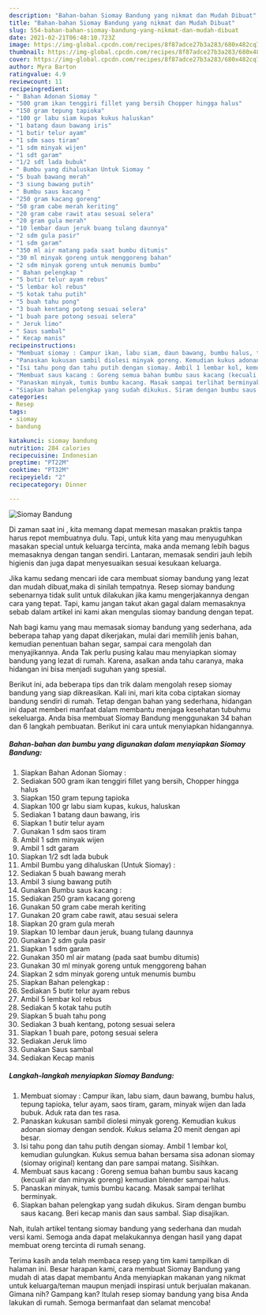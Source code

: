 ```yaml
---
description: "Bahan-bahan Siomay Bandung yang nikmat dan Mudah Dibuat"
title: "Bahan-bahan Siomay Bandung yang nikmat dan Mudah Dibuat"
slug: 554-bahan-bahan-siomay-bandung-yang-nikmat-dan-mudah-dibuat
date: 2021-02-21T06:48:10.723Z
image: https://img-global.cpcdn.com/recipes/8f87adce27b3a283/680x482cq70/siomay-bandung-foto-resep-utama.jpg
thumbnail: https://img-global.cpcdn.com/recipes/8f87adce27b3a283/680x482cq70/siomay-bandung-foto-resep-utama.jpg
cover: https://img-global.cpcdn.com/recipes/8f87adce27b3a283/680x482cq70/siomay-bandung-foto-resep-utama.jpg
author: Myra Barton
ratingvalue: 4.9
reviewcount: 11
recipeingredient:
- " Bahan Adonan Siomay "
- "500 gram ikan tenggiri fillet yang bersih Chopper hingga halus"
- "150 gram tepung tapioka"
- "100 gr labu siam kupas kukus haluskan"
- "1 batang daun bawang iris"
- "1 butir telur ayam"
- "1 sdm saos tiram"
- "1 sdm minyak wijen"
- "1 sdt garam"
- "1/2 sdt lada bubuk"
- " Bumbu yang dihaluskan Untuk Siomay "
- "5 buah bawang merah"
- "3 siung bawang putih"
- " Bumbu saus kacang "
- "250 gram kacang goreng"
- "50 gram cabe merah keriting"
- "20 gram cabe rawit atau sesuai selera"
- "20 gram gula merah"
- "10 lembar daun jeruk buang tulang daunnya"
- "2 sdm gula pasir"
- "1 sdm garam"
- "350 ml air matang pada saat bumbu ditumis"
- "30 ml minyak goreng untuk menggoreng bahan"
- "2 sdm minyak goreng untuk menumis bumbu"
- " Bahan pelengkap "
- "5 butir telur ayam rebus"
- "5 lembar kol rebus"
- "5 kotak tahu putih"
- "5 buah tahu pong"
- "3 buah kentang potong sesuai selera"
- "1 buah pare potong sesuai selera"
- " Jeruk limo"
- " Saus sambal"
- " Kecap manis"
recipeinstructions:
- "Membuat siomay : Campur ikan, labu siam, daun bawang, bumbu halus, tepung tapioka, telur ayam, saos tiram, garam, minyak wijen dan lada bubuk. Aduk rata dan tes rasa."
- "Panaskan kukusan sambil diolesi minyak goreng. Kemudian kukus adonan siomay dengan sendok. Kukus selama 20 menit dengan api besar."
- "Isi tahu pong dan tahu putih dengan siomay. Ambil 1 lembar kol, kemudian gulungkan. Kukus semua bahan bersama sisa adonan siomay (siomay original) kentang dan pare sampai matang. Sisihkan."
- "Membuat saus kacang : Goreng semua bahan bumbu saus kacang (kecuali air dan minyak goreng) kemudian blender sampai halus."
- "Panaskan minyak, tumis bumbu kacang. Masak sampai terlihat berminyak."
- "Siapkan bahan pelengkap yang sudah dikukus. Siram dengan bumbu saus kacang. Beri kecap manis dan saus sambal. Siap disajikan."
categories:
- Resep
tags:
- siomay
- bandung

katakunci: siomay bandung 
nutrition: 284 calories
recipecuisine: Indonesian
preptime: "PT22M"
cooktime: "PT32M"
recipeyield: "2"
recipecategory: Dinner

---
```



![Siomay Bandung](https://img-global.cpcdn.com/recipes/8f87adce27b3a283/680x482cq70/siomay-bandung-foto-resep-utama.jpg)

Di zaman  saat ini , kita memang dapat memesan masakan praktis tanpa harus repot membuatnya dulu. Tapi, untuk kita yang mau menyuguhkan masakan special untuk keluarga tercinta, maka anda memang lebih bagus memasaknya dengan tangan sendiri. Lantaran, memasak sendiri jauh lebih higienis dan juga dapat menyesuaikan sesuai kesukaan keluarga.

Jika kamu sedang mencari ide cara membuat siomay bandung yang lezat dan mudah dibuat,maka di sinilah tempatnya. Resep siomay bandung  sebenarnya tidak sulit untuk dilakukan jika kamu mengerjakannya dengan cara yang tepat. Tapi, kamu jangan takut akan gagal dalam memasaknya 
sebab dalam artikel ini kami akan mengulas siomay bandung dengan tepat.  



Nah bagi kamu yang mau memasak siomay bandung yang sederhana, ada beberapa tahap yang dapat dikerjakan, mulai dari memilih jenis bahan, kemudian penentuan bahan segar, sampai cara mengolah dan menyajikannya. Anda Tak perlu pusing kalau mau menyiapkan siomay bandung yang lezat di rumah. Karena, asalkan anda  tahu caranya, maka hidangan ini bisa menjadi suguhan yang spesial.

Berikut ini, ada beberapa tips dan trik dalam mengolah resep siomay bandung yang siap dikreasikan. Kali ini, mari kita coba ciptakan siomay bandung sendiri di rumah. Tetap dengan bahan yang sederhana, hidangan ini dapat memberi manfaat dalam membantu menjaga kesehatan tubuhmu sekeluarga. Anda bisa membuat Siomay Bandung menggunakan 34 bahan dan 6 langkah pembuatan. Berikut ini cara untuk menyiapkan hidangannya.

<!--inarticleads1-->

##### Bahan-bahan dan bumbu yang digunakan dalam menyiapkan Siomay Bandung:

1. Siapkan  Bahan Adonan Siomay :
1. Sediakan 500 gram ikan tenggiri fillet yang bersih, Chopper hingga halus
1. Siapkan 150 gram tepung tapioka
1. Siapkan 100 gr labu siam kupas, kukus, haluskan
1. Sediakan 1 batang daun bawang, iris
1. Siapkan 1 butir telur ayam
1. Gunakan 1 sdm saos tiram
1. Ambil 1 sdm minyak wijen
1. Ambil 1 sdt garam
1. Siapkan 1/2 sdt lada bubuk
1. Ambil  Bumbu yang dihaluskan (Untuk Siomay) :
1. Sediakan 5 buah bawang merah
1. Ambil 3 siung bawang putih
1. Gunakan  Bumbu saus kacang :
1. Sediakan 250 gram kacang goreng
1. Gunakan 50 gram cabe merah keriting
1. Gunakan 20 gram cabe rawit, atau sesuai selera
1. Siapkan 20 gram gula merah
1. Siapkan 10 lembar daun jeruk, buang tulang daunnya
1. Gunakan 2 sdm gula pasir
1. Siapkan 1 sdm garam
1. Gunakan 350 ml air matang (pada saat bumbu ditumis)
1. Gunakan 30 ml minyak goreng untuk menggoreng bahan
1. Siapkan 2 sdm minyak goreng untuk menumis bumbu
1. Siapkan  Bahan pelengkap :
1. Sediakan 5 butir telur ayam rebus
1. Ambil 5 lembar kol rebus
1. Sediakan 5 kotak tahu putih
1. Siapkan 5 buah tahu pong
1. Sediakan 3 buah kentang, potong sesuai selera
1. Siapkan 1 buah pare, potong sesuai selera
1. Sediakan  Jeruk limo
1. Gunakan  Saus sambal
1. Sediakan  Kecap manis




<!--inarticleads2-->

##### Langkah-langkah menyiapkan Siomay Bandung:

1. Membuat siomay : Campur ikan, labu siam, daun bawang, bumbu halus, tepung tapioka, telur ayam, saos tiram, garam, minyak wijen dan lada bubuk. Aduk rata dan tes rasa.
1. Panaskan kukusan sambil diolesi minyak goreng. Kemudian kukus adonan siomay dengan sendok. Kukus selama 20 menit dengan api besar.
1. Isi tahu pong dan tahu putih dengan siomay. Ambil 1 lembar kol, kemudian gulungkan. Kukus semua bahan bersama sisa adonan siomay (siomay original) kentang dan pare sampai matang. Sisihkan.
1. Membuat saus kacang : Goreng semua bahan bumbu saus kacang (kecuali air dan minyak goreng) kemudian blender sampai halus.
1. Panaskan minyak, tumis bumbu kacang. Masak sampai terlihat berminyak.
1. Siapkan bahan pelengkap yang sudah dikukus. Siram dengan bumbu saus kacang. Beri kecap manis dan saus sambal. Siap disajikan.




Nah, itulah artikel tentang  siomay bandung  yang sederhana dan mudah versi kami. Semoga anda dapat melakukannya dengan hasil yang dapat membuat oreng tercinta di rumah senang. 

Terima kasih anda telah membaca resep yang tim kami tampilkan di halaman ini. Besar harapan kami, cara membuat  Siomay Bandung yang mudah di atas dapat membantu Anda menyiapkan makanan yang nikmat untuk keluarga/teman maupun menjadi inspirasi untuk berjualan makanan. Gimana nih? Gampang kan? Itulah resep siomay bandung yang bisa Anda lakukan di rumah. Semoga bermanfaat dan selamat mencoba!

